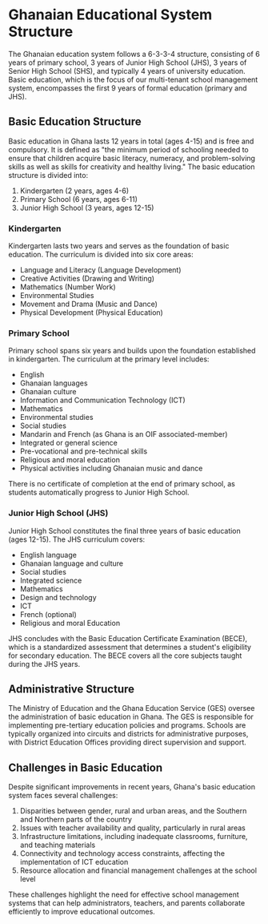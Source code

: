 # Ghanaian Educational System Structure

The Ghanaian education system follows a 6-3-3-4 structure, consisting of 6 years of primary school, 3 years of Junior High School (JHS), 3 years of Senior High School (SHS), and typically 4 years of university education. Basic education, which is the focus of our multi-tenant school management system, encompasses the first 9 years of formal education (primary and JHS).

## Basic Education Structure

Basic education in Ghana lasts 12 years in total (ages 4-15) and is free and compulsory. It is defined as "the minimum period of schooling needed to ensure that children acquire basic literacy, numeracy, and problem-solving skills as well as skills for creativity and healthy living." The basic education structure is divided into:

1. Kindergarten (2 years, ages 4-6)
2. Primary School (6 years, ages 6-11)
3. Junior High School (3 years, ages 12-15)

### Kindergarten
Kindergarten lasts two years and serves as the foundation of basic education. The curriculum is divided into six core areas:
- Language and Literacy (Language Development)
- Creative Activities (Drawing and Writing)
- Mathematics (Number Work)
- Environmental Studies
- Movement and Drama (Music and Dance)
- Physical Development (Physical Education)

### Primary School
Primary school spans six years and builds upon the foundation established in kindergarten. The curriculum at the primary level includes:
- English
- Ghanaian languages
- Ghanaian culture
- Information and Communication Technology (ICT)
- Mathematics
- Environmental studies
- Social studies
- Mandarin and French (as Ghana is an OIF associated-member)
- Integrated or general science
- Pre-vocational and pre-technical skills
- Religious and moral education
- Physical activities including Ghanaian music and dance

There is no certificate of completion at the end of primary school, as students automatically progress to Junior High School.

### Junior High School (JHS)
Junior High School constitutes the final three years of basic education (ages 12-15). The JHS curriculum covers:
- English language
- Ghanaian language and culture
- Social studies
- Integrated science
- Mathematics
- Design and technology
- ICT
- French (optional)
- Religious and moral Education

JHS concludes with the Basic Education Certificate Examination (BECE), which is a standardized assessment that determines a student's eligibility for secondary education. The BECE covers all the core subjects taught during the JHS years.

## Administrative Structure

The Ministry of Education and the Ghana Education Service (GES) oversee the administration of basic education in Ghana. The GES is responsible for implementing pre-tertiary education policies and programs. Schools are typically organized into circuits and districts for administrative purposes, with District Education Offices providing direct supervision and support.

## Challenges in Basic Education

Despite significant improvements in recent years, Ghana's basic education system faces several challenges:

1. Disparities between gender, rural and urban areas, and the Southern and Northern parts of the country
2. Issues with teacher availability and quality, particularly in rural areas
3. Infrastructure limitations, including inadequate classrooms, furniture, and teaching materials
4. Connectivity and technology access constraints, affecting the implementation of ICT education
5. Resource allocation and financial management challenges at the school level

These challenges highlight the need for effective school management systems that can help administrators, teachers, and parents collaborate efficiently to improve educational outcomes.
